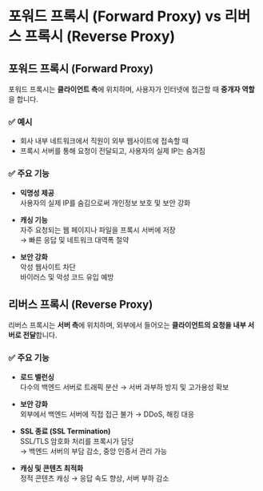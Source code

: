 # 포워드 프록시 (Forward Proxy) vs 리버스 프록시 (Reverse Proxy)

## 포워드 프록시 (Forward Proxy)

포워드 프록시는 **클라이언트 측**에 위치하며, 사용자가 인터넷에 접근할 때 **중개자 역할**을 합니다.

### ✅ 예시
- 회사 내부 네트워크에서 직원이 외부 웹사이트에 접속할 때
- 프록시 서버를 통해 요청이 전달되고, 사용자의 실제 IP는 숨겨짐

### ✅ 주요 기능

- **익명성 제공**  
  사용자의 실제 IP를 숨김으로써 개인정보 보호 및 보안 강화

- **캐싱 기능**  
  자주 요청되는 웹 페이지나 파일을 프록시 서버에 저장  
  → 빠른 응답 및 네트워크 대역폭 절약

- **보안 강화**  
  악성 웹사이트 차단  
  바이러스 및 악성 코드 유입 예방

## 리버스 프록시 (Reverse Proxy)

리버스 프록시는 **서버 측**에 위치하며, 외부에서 들어오는 **클라이언트의 요청을 내부 서버로 전달**합니다.

### ✅ 주요 기능

- **로드 밸런싱**  
  다수의 백엔드 서버로 트래픽 분산 → 서버 과부하 방지 및 고가용성 확보

- **보안 강화**  
  외부에서 백엔드 서버에 직접 접근 불가 → DDoS, 해킹 대응

- **SSL 종료 (SSL Termination)**  
  SSL/TLS 암호화 처리를 프록시가 담당  
  → 백엔드 서버의 부담 감소, 중앙 인증서 관리 가능

- **캐싱 및 콘텐츠 최적화**  
  정적 콘텐츠 캐싱 → 응답 속도 향상, 서버 부하 감소
